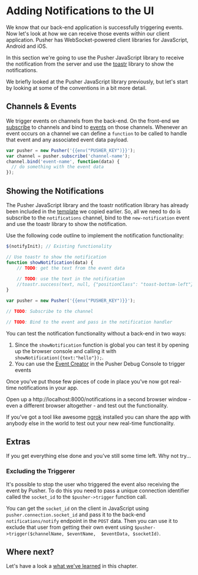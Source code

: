 # Adding Notifications to the UI

We know that our back-end application is successfully triggering events. Now let's look at how we can receive those events within our client application. Pusher has WebSocket-powered client libraries for JavaScript, Android and iOS.

In this section we're going to use the Pusher JavaScript library to receive the notification from the server and use the [toastr](https://github.com/CodeSeven/toastr) library to show the notifications. 

We briefly looked at the Pusher JavaScript library previously, but let's start by looking at some of the conventions in a bit more detail.

## Channels & Events

We trigger events on channels from the back-end. On the front-end we [subscribe](https://pusher.com/docs/client_api_guide/client_public_channels#subscribe) to channels and bind to [events](https://pusher.com/docs/client_api_guide/client_events) on those channels. Whenever an event occurs on a channel we can define a `function` to be called to handle that event and any associated event data payload.

```js
var pusher = new Pusher('{{env("PUSHER_KEY")}}');
var channel = pusher.subscribe('channel-name');
channel.bind('event-name', function(data) {
  // do something with the event data
});
```

## Showing the Notifications

The Pusher JavaScript library and the toastr notification library has already been included in the [template](../assets/laravel_app/notifiation.blade.php) we copied earlier. So, all we need to do is subscribe to the `notifications` channel, bind to the `new-notification` event and use the toastr library to show the notification.

<i class="fa fa-rocket fa-2"></i> Use the following code outline to implement the notification functionality:

```js
$(notifyInit); // Existing functionality

// Use toastr to show the notification
function showNotification(data) {
    // TODO: get the text from the event data
    
    // TODO: use the text in the notification
    //toastr.success(text, null, {"positionClass": "toast-bottom-left"});
}

var pusher = new Pusher('{{env("PUSHER_KEY")}}');

// TODO: Subscribe to the channel

// TODO: Bind to the event and pass in the notification handler
```

<div class="alert alert-info">
  <p>You can test the notification functionality without a back-end in two ways:</p>
  <ol>
    <li>Since the <code>showNotification</code> function is global you can test it by opening up the browser console and calling it with <code>showNotification({text:"hello"});</code>.</li>
    <li>You can use the <a href="https://pusher.com/docs/debugging#event_creator">Event Creator</a> in the Pusher Debug Console to trigger events</li>
  </ol>
</div>

Once you've put those few pieces of code in place you've now got real-time notifications in your app. 

<i class="fa fa-rocket fa-2"></i> Open up a http://localhost:8000/notifications in a second browser window - even a different browser altogether - and test out the functionality.

<div class="alert alert-info">
  If you've got a tool like awesome <a href="https://ngrok.com/">ngrok</a> installed you can share the app with anybody else in the world to test out your new real-time functionality.
</div>

## Extras

If you get everything else done and you've still some time left. Why not try...

### Excluding the Triggerer

It's possible to stop the user who triggered the event also receiving the event by Pusher. To do this you need to pass a unique connection identifier called the `socket_id` to the `$pusher->trigger` function call.

<i class="fa fa-rocket fa-2"></i> You can get the `socket_id` on the client in JavaScript using `pusher.connection.socket_id` and pass it to the back-end `notifications/notify` endpoint in the `POST` data. Then you can use it to exclude that user from getting their own event using `$pusher->trigger($channelName, $eventName,  $eventData, $socketId)`.

## Where next?

Let's have a look a [what we've learned](./learned.md) in this chapter.
